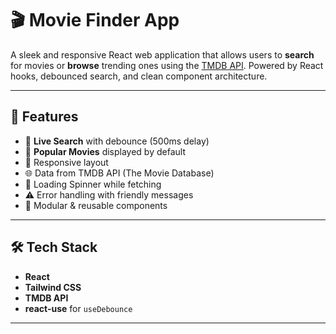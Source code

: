 # 🎬 Movie Finder App

A sleek and responsive React web application that allows users to **search** for movies or **browse** trending ones using the [TMDB API](https://www.themoviedb.org/). Powered by React hooks, debounced search, and clean component architecture.

---

## 🚀 Features

- 🔎 **Live Search** with debounce (500ms delay)
- 🎥 **Popular Movies** displayed by default
- 📱 Responsive layout
- 🌐 Data from TMDB API (The Movie Database)
- 💫 Loading Spinner while fetching
- ⚠️ Error handling with friendly messages
- 🧱 Modular & reusable components

---

## 🛠️ Tech Stack

- **React**
- **Tailwind CSS**
- **TMDB API**
- **react-use** for `useDebounce`

---

